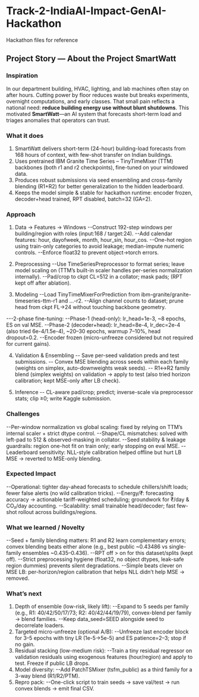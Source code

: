 # Track-2-IndiaAl-Impact-GenAI-Hackathon
Hackathon files for reference
## Project Story — About the Project  SmartWatt

### Inspiration
In our department building, HVAC, lighting, and lab machines often stay on after hours. Cutting power by floor reduces waste but breaks experiments, overnight computations, and early classes. That small pain reflects a national need: **reduce building energy use without blunt shutdowns**. This motivated **SmartWatt**—an AI system that forecasts short-term load and triages anomalies that operators can trust.

### What it does
   1) SmartWatt delivers short-term (24-hour) building-load forecasts from 168 hours of context, with few-shot transfer  on Indian buildings.
   2) Uses pretrained IBM Granite Time Series – TinyTimeMixer (TTM) backbones (both r1 and r2 checkpoints), fine-tuned on your windowed data.
  3) Produces robust submissions via seed ensembling and cross-family blending (R1+R2) for better generalization to the hidden leaderboard.
   4) Keeps the model simple & stable for hackathon runtime: encoder frozen, decoder+head trained, RPT disabled, batch=32 (GA=2).

### Approach
1) Data → Features → Windows
--Construct 192-step windows per building/region with roles (input:168 / target:24).
--Add calendar features: hour, dayofweek, month, hour_sin, hour_cos.
--One-hot region using train-only categories to avoid leakage; median-impute numeric controls.
--Enforce float32 to prevent object→torch errors.

2) Preprocessing
--Use TimeSeriesPreprocessor to format series; leave model scaling on (TTM’s built-in scaler handles per-series normalization internally).
--Pad/crop to ckpt CL=512 in a collator; mask pads; (RPT kept off after ablation).

3) Modeling
--Load TinyTimeMixerForPrediction from ibm-granite/granite-timeseries-ttm-r1 and …-r2.
--Align channel counts to dataset; prune head from ckpt FL→24 without touching backbone geometry.

 ---2-phase fine-tuning:
        --Phase-1 (head-only): lr_head=1e-3, ~8 epochs, ES on val MSE.
        --Phase-2 (decoder+head): lr_head=8e-4, lr_dec=2e-4 (also tried 6e-4/1.5e-4), ~20–30 epochs, warmup 7–10%,    head dropout=0.2.
        --Encoder frozen (micro-unfreeze considered but not required for current gains).

4) Validation & Ensembling
-- Save per-seed validation preds and test submissions.
-- Convex MSE blending across seeds within each family (weights on simplex, auto-downweights weak seeds).
-- R1↔R2 family blend (simplex weights) on validation → apply to test (also tried horizon calibration; kept MSE-only after LB check).

5) Inference
-- CL-aware pad/crop; predict; inverse-scale via preprocessor stats; clip ≥0; write Kaggle submission.

### Challenges
--Per-window normalization vs global scaling: fixed by relying on TTM’s internal scaler + strict dtype control.
--Shape/CL mismatches: solved with left-pad to 512 & observed-masking in collator.
--Seed stability & leakage guardrails: region one-hot fit on train only; early stopping on eval MSE.
--Leaderboard sensitivity: NLL-style calibration helped offline but hurt LB MSE → reverted to MSE-only blending.

### Expected Impact
--Operational: tighter day-ahead forecasts to schedule chillers/shift loads; fewer false alerts (no wild calibration tricks).
--Energy/₹: forecasting accuracy → actionable tariff-weighted scheduling; groundwork for ₹/day & CO₂/day accounting.
--Scalability: small trainable head/decoder; fast few-shot rollout across buildings/regions.

### What we learned / Novelty
--Seed + family blending matters: R1 and R2 learn complementary errors; convex blending beats either alone (e.g., best public ~0.43486 vs single-family ensembles ~0.435–0.436).
--RPT off > on for this dataset/splits (kept off).
--Strict preprocessing hygiene (float32, no object dtypes, leak-safe region dummies) prevents silent degradations.
--Simple beats clever on MSE LB: per-horizon/region calibration that helps NLL didn’t help MSE → removed.

### What’s next
1) Depth of ensemble (low-risk, likely lift):
--Expand to 5 seeds per family (e.g., R1: 40/42/50/17/73; R2: 40/42/44/19/79), convex-blend per family → blend families.
--Keep data_seed=SEED alongside seed to decorrelate loaders.
2) Targeted micro-unfreeze (optional A/B):
--Unfreeze last encoder block for 3–5 epochs with tiny LR (1e-5→5e-5) and ES patience=2–3; stop if no gain.
3) Residual stacking (low-medium risk):
--Train a tiny residual regressor on validation residuals using exogenous features (hour/region) and apply to test. Freeze if public LB drops.
4) Model diversity:
--Add PatchTSMixer (tsfm_public) as a third family for a 3-way blend (R1/R2/PTM).
5) Repro pack:
--One-click script to train seeds → save val/test → run convex blends → emit final CSV.
